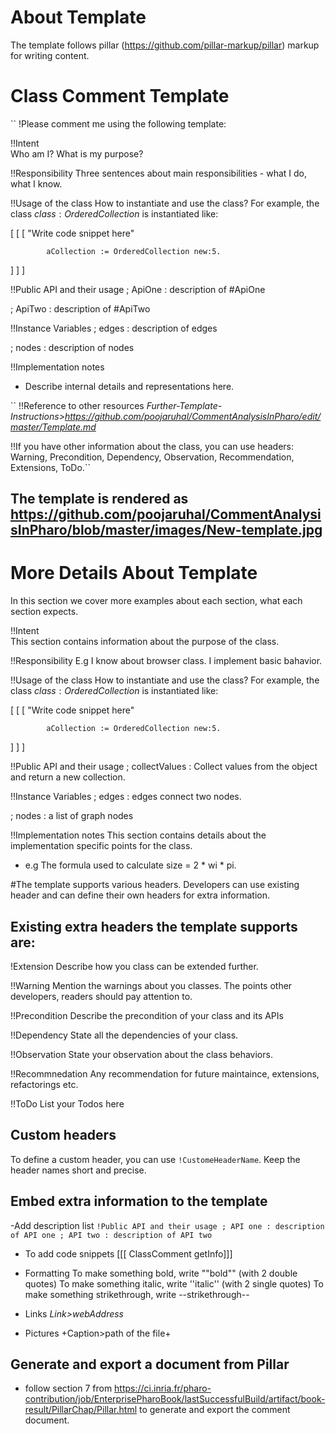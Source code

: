 # About Template
The template follows pillar (https://github.com/pillar-markup/pillar) markup for writing content.

# Class Comment Template

``
!Please comment me using the following template:

!!Intent  
Who am I? What is my purpose?

!!Responsibility
Three sentences about main responsibilities - what I do, what I know.

!!Usage of the class
How to instantiate and use the class?
For example, the class ${class:OrderedCollection}$ is instantiated like:

[ [ [ 
			"Write code snippet here"

			aCollection := OrderedCollection new:5.
] ] ]

!!Public API and their usage
; ApiOne
: description of #ApiOne 
  
; ApiTwo
: description of #ApiTwo   
 

!!Instance Variables
; edges <Object>
: description of edges

; nodes <Object>
: description of nodes
            
!!Implementation notes
- Describe internal details and representations here.

`` !!Reference to other resources
*Further-Template-Instructions>https://github.com/poojaruhal/CommentAnalysisInPharo/edit/master/Template.md*


!!If you have other information about the class, you can use headers: 
Warning, Precondition, Dependency, Observation, Recommendation, Extensions, ToDo.``

## The template is rendered as https://github.com/poojaruhal/CommentAnalysisInPharo/blob/master/images/New-template.jpg

# More Details About Template
In this section we cover more examples about each section, what each section expects.

!!Intent  
This section contains information about the purpose of the class.

!!Responsibility
E.g I know about browser class. I implement basic bahavior.

!!Usage of the class
How to instantiate and use the class?
For example, the class ${class:OrderedCollection}$ is instantiated like:

[ [ [ 
			"Write code snippet here"

			aCollection := OrderedCollection new:5.
] ] ]

!!Public API and their usage
; collectValues
: Collect values from the object and return a new collection.
 
 

!!Instance Variables
; edges <Object>
: edges connect two nodes.

; nodes <Object>
: a list of graph nodes 
            
!!Implementation notes
This section contains details about the implementation specific points for the class.
- e.g The formula used to calculate size =  2 * wi * pi.


#The template supports various headers. Developers can use existing header and can define their own headers for extra information.

## Existing extra headers the template supports are:
!Extension
Describe how you class can be extended further. 

!!Warning
Mention the warnings about you classes. The points other developers, readers should pay attention to.

!!Precondition
Describe the precondition of your class and its APIs

!!Dependency
State all the dependencies of your class.

!!Observation
State your observation about the class behaviors.

!!Recommnedation
Any recommendation for future maintaince, extensions, refactorings etc.

!!ToDo
List your Todos here

## Custom headers
To define a custom header, you can use `!CustomeHeaderName`. Keep the header names short and precise.

## Embed extra information to the template
-Add description list
``!Public API and their usage
; API one
: description of API one
; API two
: description of API two``


- To add code snippets
[[[ ClassComment getInfo]]]

- Formatting
To make something bold, write ""bold"" (with 2 double quotes)
To make something italic, write ''italic'' (with 2 single quotes)
To make something strikethrough, write --strikethrough--	 

- Links
	*Link>webAddress*

- Pictures
	+Caption>path of the file+

## Generate and export a document from Pillar
- follow section 7 from https://ci.inria.fr/pharo-contribution/job/EnterprisePharoBook/lastSuccessfulBuild/artifact/book-result/PillarChap/Pillar.html to generate and export the comment document.






